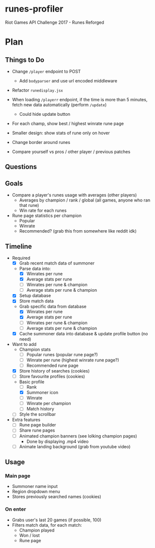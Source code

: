 # runes-profiler
Riot Games API Challenge 2017 - Runes Reforged

# Plan

## Things to Do
- Change `/player` endpoint to POST
	- Add `bodyparser` and use url encoded middleware
- Refactor `runedisplay.jsx`
- When loading `/playerr` endpoint, if the time is more than 5 minutes, fetch new data automatically (perform `/update`)
	- Could hide update button

- For each champ, show best / highest winrate rune page
- Smaller design: show stats of rune only on hover
- Change border around runes
- Compare yourself vs pros / other player / previous patches

## Questions

## Goals
- Compare a player's runes usage with averages (other players)
	- Averages by champion / rank / global (all games, anyone who ran that rune)
	- Win rate for each runes
- Rune page statistics per champion
	- Popular
	- Winrate
	- Recommended? (grab this from somewhere like reddit idk)

## Timeline
- Required
	- [x] Grab recent match data of summoner
	- Parse data into:
		- [x] Winrates per rune
		- [x] Average stats per rune
		- [ ] Winrates per rune & champion
		- [ ] Average stats per rune & champion
	- [x] Setup database
	- [x] Store match data
	- Grab specific data from database
		- [x] Winrates per rune
		- [x] Average stats per rune
		- [ ] Winrates per rune & champion
		- [ ] Average stats per rune & champion
	- [x] Cache summoner data into database & update profile button (no need)
- Want to add
	- Champion stats
		- [ ] Popular runes (popular rune page?)
		- [ ] Winrate per rune (highest winrate rune page?)
		- [ ] Recommended rune page
	- [x] Store history of searches (cookies)
	- [ ] Store favourite profiles (cookies)
	- Basic profile
		- [ ] Rank
		- [x] Summoner icon
		- [ ] Winrate
		- [ ] Winrate per champion
		- [ ] Match history
	- [ ] Style the scrollbar
- Extra features
	- [ ] Rune page builder
	- [ ] Share rune pages
	- [ ] Animated champion banners (see lolking champion pages)
		- Done by displaying .mp4 video
	- [ ] Animate landing background (grab from youtube video)

## Usage

### Main page
- Summoner name input
- Region dropdown menu
- Stores previously searched names (cookies)

### On enter
- Grabs user's last 20 games (if possible, 100)
- Filters match data, for each match:
	- Champion played
	- Won / lost
	- Rune page
